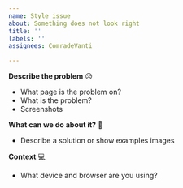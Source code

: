 ```yaml
---
name: Style issue
about: Something does not look right
title: ''
labels: ''
assignees: ComradeVanti

---
```


**Describe the problem** 😥
- What page is the problem on?
- What is the problem?
- Screenshots

**What can we do about it?** 🔨
- Describe a solution or show examples images

**Context** 💻
- What device and browser are you using?
